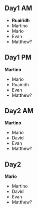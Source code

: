 ## Day1 AM
* **Ruairidh** 
* Martino
* Mario
* Evan
* Matthew?

## Day1 PM
**Martino**
* Mario
* Ruairidh
* Evan
* Matthew?

## Day2 AM
**Martino**
* Mario
* David
* Evan
* Matthew?

## Day2 
**Mario**
* Martino
* David
* Evan
* Matthew?




